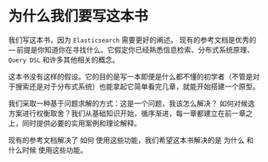 # 为什么我们要写这本书


我们写这本书，因为 `Elasticsearch` 需要更好的阐述。 现有的参考文档是优秀的 — 前提是你知道你在寻找什么。它假定你已经熟悉信息检索、分布式系统原理、`Query DSL` 和许多其他相关的概念。

这本书没有这样的假设。它的目的是写一本即便是什么都不懂的初学者（不管是对于搜索还是对于分布式系统）也能拿起它简单看完几章，就能开始搭建一个原型。

我们采取一种基于问题求解的方式：这是一个问题，我该怎么解决？ 如何对候选方案进行权衡取舍？我们从基础知识开始，循序渐进，每一章都建立在前一章之上，同时提供必要的实用案例和理论解释。

现有的参考文档解决了 如何 使用这些功能，我们希望这本书解决的是 为什么 和 什么时候 使用这些功能。
